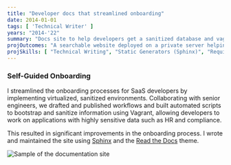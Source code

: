 ```yaml
---
title: "Developer docs that streamlined onboarding"
date: 2014-01-01
tags: [ 'Technical Writer' ]
years: "2014-'22"
summary: "Docs site to help developers get a sanitized database and vagrant server running"
projOutcomes: "A searchable website deployed on a private server helping SaaS app developers get up and running with a sanitized database."
projSkills: [ "Technical Writing", "Static Generators (Sphinx)", "Requirements Definition", "Change Management", "Communication", "Process Mapping" ]
---
```


### Self-Guided Onboarding

I streamlined the onboarding processes for SaaS developers by implementing virtualized, sanitized environments. Collaborating with senior engineers, we drafted and published  workflows and built automated scripts to bootstrap and sanitize information using Vagrant, allowing developers to work on applications with highly sensitive data such as HR and compliance. 

This resulted in significant improvements in the onboarding process. I wrote and maintained the site using [Sphinx](https://www.sphinx-doc.org/en/master/) and the [Read the Docs](https://readthedocs.org/) theme. 

![Sample of the documentation site](/docs-website.jpg)
